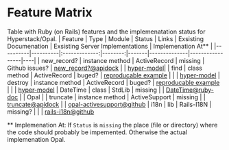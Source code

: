 # Feature Matrix
Table with Ruby (on Rails) features and the implemenatation status for Hyperstack/Opal.
| Feature  | Type |     Module    |  Status | Links | Exsisting Documenation | Exsisting Server Implementations | Implemenation At** |
|----------|----------|:-------------:|--------:|-------|--------------|-----------------|----|
| new_record? | instance method | ActiveRecord | missing | Github issues?     | [new_record?@apidock](https://api.rubyonrails.org/classes/ActiveRecord/Persistence.html#method-i-new_record-3F) |  | [hyper-model](https://github.com/hyperstack-org/hyperstack/blob/edge/ruby/hyper-model/lib/reactive_record/active_record/instance_methods.rb)|
| find | class method | ActiveRecord | buged? | [reproducable example](https://github.com/Tim-Blokdijk/hyperstack-experiments/blob/master/app/hyperstack/components/search.rb) |  |  | [hyper-model](https://github.com/hyperstack-org/hyperstack/blob/edge/ruby/hyper-model/lib/reactive_record/active_record/class_methods.rb)
| destroy | instance method | ActiveRecord | buged? | [reproducable example](https://github.com/Tim-Blokdijk/hyperstack-experiments/blob/master/app/hyperstack/components/index.rb) |  |  | [hyper-model](https://github.com/hyperstack-org/hyperstack/blob/edge/ruby/hyper-model/lib/reactive_record/active_record/instance_methods.rb)
| DateTime | class | StdLib | missing |  | [DateTime@ruby-doc](https://ruby-doc.org/stdlib-2.6/libdoc/date/rdoc/DateTime.html) |  | Opal |
| truncate | instance method | ActiveSupport | missing | | [truncate@apidock](https://apidock.com/rails/String/truncate) | | [opal-activesupport@github](https://github.com/opal/opal-activesupport/tree/master/opal/active_support/core_ext)
| i18n | lib | Rails-I18N | missing? |  |  | [rails-i18n@github](https://github.com/svenfuchs/rails-i18n)

** Implemenation At: If `Status` is `missing` the place (file or directory) where the code should probably be impemented. Otherwise the actual implemenation Opal.
